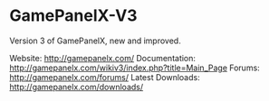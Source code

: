 GamePanelX-V3
=============

Version 3 of GamePanelX, new and improved.

Website: http://gamepanelx.com/
Documentation: http://gamepanelx.com/wikiv3/index.php?title=Main_Page
Forums: http://gamepanelx.com/forums/
Latest Downloads: http://gamepanelx.com/downloads/
